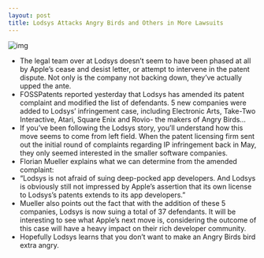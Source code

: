 ```yaml
---
layout: post
title: Lodsys Attacks Angry Birds and Others in More Lawsuits
---
```

![img](http://media.idownloadblog.com/wp-content/uploads/2011/07/Angry-Angry-Bird.jpeg)
* The legal team over at Lodsys doesn’t seem to have been phased at all by Apple’s cease and desist letter, or attempt to intervene in the patent dispute. Not only is the company not backing down, they’ve actually upped the ante.
* FOSSPatents reported yesterday that Lodsys has amended its patent complaint and modified the list of defendants. 5 new companies were added to Lodsys’ infringement case, including Electronic Arts, Take-Two Interactive, Atari, Square Enix and Rovio- the makers of Angry Birds…
* If you’ve been following the Lodsys story, you’ll understand how this move seems to come from left field. When the patent licensing firm sent out the initial round of complaints regarding IP infringement back in May, they only seemed interested in the smaller software companies.
* Florian Mueller explains what we can determine from the amended complaint:
* “Lodsys is not afraid of suing deep-pocked app developers. And Lodsys is obviously still not impressed by Apple’s assertion that its own license to Lodsys’s patents extends to its app developers.”
* Mueller also points out the fact that with the addition of these 5 companies, Lodsys is now suing a total of 37 defendants. It will be interesting to see what Apple’s next move is, considering the outcome of this case will have a heavy impact on their rich developer community.
* Hopefully Lodsys learns that you don’t want to make an Angry Birds bird extra angry.

